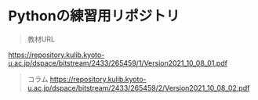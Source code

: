 # Pythonの練習用リポジトリ

> 教材URL

https://repository.kulib.kyoto-u.ac.jp/dspace/bitstream/2433/265459/1/Version2021_10_08_01.pdf

> コラム
https://repository.kulib.kyoto-u.ac.jp/dspace/bitstream/2433/265459/2/Version2021_10_08_02.pdf



